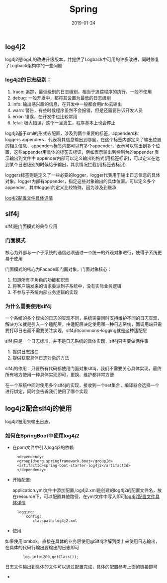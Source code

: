 ﻿---
layout: post                  
title: "Spring"             
date: 2019-01-24               
tag:  日志使用
---
## log4j2

log4j2是log4j的改进升级版本，并提供了Logback中可用的许多改进，同时修复了Logback架构中的一些问题

### log4j2的日志级别：

1. trace: 追踪，最低级别的日志级别，相当于追踪程序的执行，一般不使用
2. debug: 一般开发中，都将其设置为最低的日志级别
3. info: 输出感兴趣的信息，在开发中一般都会用info去输出
4. warn: 警告，有些时候程序虽然不会报错，但是还需要告诉开发人员
5. error: 错误，在开发中也比较常用
6. fetal: 极大错误，这个一旦发生，程序基本上也会停止

log4j2基于xml的形式去配置，涉及到俩个重要的标签，appenders和loggers.appenders，代表将其信息输出到哪里，在这个标签内部定义了输出位置的相关信息，appenders标签内部可以有多个appender，表示可以输出到多个位置，这些appender用具体的标签去标识，例如<console>表示输出到控制台的appender <file>表示输出到文件中 appender内部可以定义输出的格式(用<pattern>标签标识)，可以定义在达到某个日志级别的时候给予输出，其余情况拦截(用<ThreadSholdFilter>标签去标识)

loggers标签则是定义了一些必要的logger，logger代表用于输出日志信息的具体对象。logger内部有appender，指定这些对象输出的具体位置。可以定义多个appender，其中logger的定义比较特殊，因为涉及到继承

[log4j2配置文件具体详情](https://blog.csdn.net/RyanDon/article/details/82589989)

## slf4j

slf4j是门面模式的典型应用

### 门面模式

核心为外部与一个子系统的通信必须通过一个统一的外观对象进行，使得子系统更易于使用

门面模式的核心为Facade即门面对象，门面对象核心：

1. 知道所有子角色的功能和职责
2. 将客户端发来的请求委派到子系统中，没有实际业务逻辑
3. 不参与子系统内部业务逻辑的实现

### 为什么需要使用slf4j

一个系统的多个模块的日志的实现不同，系统需要同时支持维护不同的日志实现，解决方法就是引入一个适配层，由适配层决定使用哪一种日志系统，而调用端只需要打印日志而不需要关注实现，slf4j和commons-logging就是这种适配层

slf4j只是一个日志标准，并不是日志系统的具体实现，slf4j只需要做俩件事
1. 提供日志接口 
2. 提供获取具体日志对象的方法

slf4j的作用：只要所有代码都使用门面对象slf4j，我们不需要关心具体实现，最终所有地方使用一种具体实现即可，更换、维护都非常方便

在一个系统中同时使用多个slf4j的实现，接收到一个set集合，编译器会选择一个进行绑定，同时会告诉我们使用了哪个实现


## log4j2配合slf4j的使用

log4j2被用来输出日志，

### 如何在SpringBoot中使用log4j2

- 在pom文件中引入log4j2的依赖

        <dependency>
        <groupId>org.springframework.boot</groupId>
        <artifactId>spring-boot-starter-log4j2</artifactId>
        </dependency>

- 开始配置:
    
    application.yml文件中添加配置,log4j2.xml是创建的log4j2的配置文件名，放在resource下，可以配置其他路径，在yml文件中写入即可[log4j2配置文件具体详情](https://blog.csdn.net/RyanDon/article/details/82589989)


        logging:
            config: 
               classpath:log4j2.xml
    
- 使用

如果使用lombok，直接在具体的业务层使用@Slf4j注解到类上来使用日志输出，在具体的代码行输出要输出的日志即可

            log.info(200,getClass());

日志文件输出到具体的文件可以通过配置完成，具体的配置参考上面的链接即可

- 
